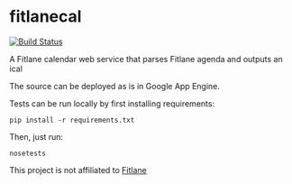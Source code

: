 # fitlanecal

[![Build Status](https://travis-ci.org/paraita/fitlanecal.png)](https://travis-ci.org/paraita/fitlanecal)

A Fitlane calendar web service that parses Fitlane agenda and outputs an ical

The source can be deployed as is in Google App Engine.

Tests can be run locally by first installing requirements:
```
pip install -r requirements.txt
```
Then, just run:
```
nosetests
```

This project is not affiliated to [Fitlane](http://www.fitlane.com/fr/)
